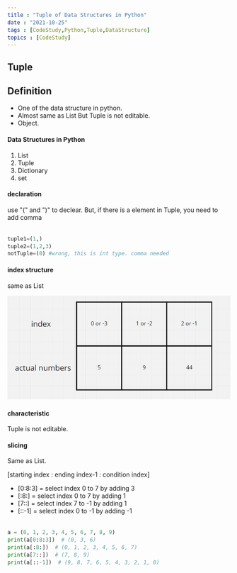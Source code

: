 ```yaml
---
title : "Tuple of Data Structures in Python"
date : "2021-10-25"
tags : [CodeStudy,Python,Tuple,DataStructure]
topics : [CodeStudy]
---
```


## Tuple

## Definition

- One of the data structure in python.
- Almost same as List But Tuple is not editable.
- Object.

#### Data Structures in Python

1. List
2. Tuple
3. Dictionary
4. set

#### declaration
use "(" and ")" to declear.
But, if there is a element in Tuple, you need to add comma

```python

tuple1=(1,)
tuple2=(1,2,3)
notTuple=(0) #wrong, this is int type. comma needed
```

#### index structure
same as List

![](https://raw.githubusercontent.com/eunhanlee/img/main/0054.jpg)

#### characteristic

Tuple is not editable.

#### slicing
Same as List.

[starting index : ending index-1 : condition index]

- [0:8:3] = select index 0 to 7 by adding 3
- [:8:] = select index 0 to 7 by adding 1
- [7::] = select index 7 to -1 by adding 1
- [::-1] = select index 0 to -1 by adding -1

```python

a = (0, 1, 2, 3, 4, 5, 6, 7, 8, 9)
print(a[0:8:3])  # (0, 3, 6)
print(a[:8:])  # (0, 1, 2, 3, 4, 5, 6, 7)
print(a[7::])  # (7, 8, 9)
print(a[::-1])  # (9, 8, 7, 6, 5, 4, 3, 2, 1, 0)
```